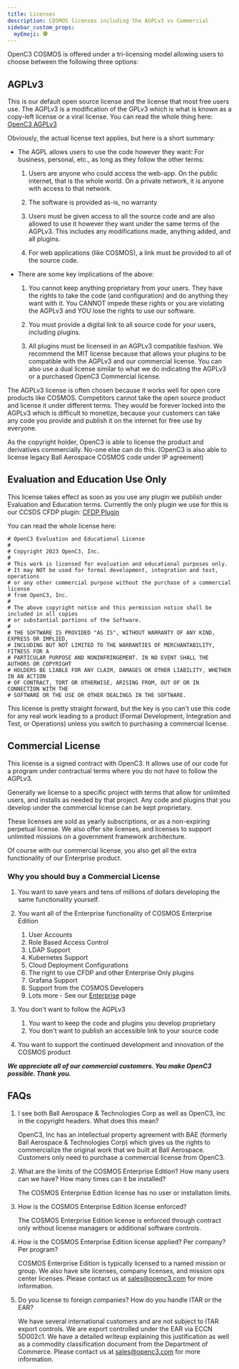 ```yaml
---
title: Licenses
description: COSMOS licenses including the AGPLv3 vs Commercial
sidebar_custom_props:
  myEmoji: 🕵️
---
```


OpenC3 COSMOS is offered under a tri-licensing model allowing users to choose between the following three options:

## AGPLv3

This is our default open source license and the license that most free users use. The AGPLv3 is a modification of the GPLv3 which is what is known as a copy-left license or a viral license. You can read the whole thing here: [OpenC3 AGPLv3](https://github.com/OpenC3/cosmos/blob/main/LICENSE.txt)

Obviously, the actual license text applies, but here is a short summary:

- The AGPL allows users to use the code however they want: For business, personal, etc., as long as they follow the other terms:

  1. Users are anyone who could access the web-app. On the public internet, that is the whole world. On a private network, it is anyone with access to that network.

  2. The software is provided as-is, no warranty

  3. Users must be given access to all the source code and are also allowed to use it however they want under the same terms of the AGPLv3. This includes any modifications made, anything added, and all plugins.

  4. For web applications (like COSMOS), a link must be provided to all of the source code.

- There are some key implications of the above:

  1. You cannot keep anything proprietary from your users. They have the rights to take the code (and configuration) and do anything they want with it. You CANNOT impede these rights or you are violating the AGPLv3 and YOU lose the rights to use our software.

  2. You must provide a digital link to all source code for your users, including plugins.

  3. All plugins must be licensed in an AGPLv3 compatible fashion. We recommend the MIT license because that allows your plugins to be compatible with the AGPLv3 and our commercial license. You can also use a dual license similar to what we do indicating the AGPLv3 or a purchased OpenC3 Commercial license.

The AGPLv3 license is often chosen because it works well for open core products like COSMOS. Competitors cannot take the open source product and license it under different terms. They would be forever locked into the AGPLv3 which is difficult to monetize, because your customers can take any code you provide and publish it on the internet for free use by everyone.

As the copyright holder, OpenC3 is able to license the product and derivatives commercially. No-one else can do this. (OpenC3 is also able to license legacy Ball Aerospace COSMOS code under IP agreement)

## Evaluation and Education Use Only

This license takes effect as soon as you use any plugin we publish under Evaluation and Education terms. Currently the only plugin we use for this is our CCSDS CFDP plugin: [CFDP Plugin](https://github.com/OpenC3/openc3-cosmos-cfdp)

You can read the whole license here:

```
# OpenC3 Evaluation and Educational License
#
# Copyright 2023 OpenC3, Inc.
#
# This work is licensed for evaluation and educational purposes only.
# It may NOT be used for formal development, integration and test, operations
# or any other commercial purpose without the purchase of a commercial license
# from OpenC3, Inc.
#
# The above copyright notice and this permission notice shall be included in all copies
# or substantial portions of the Software.
#
# THE SOFTWARE IS PROVIDED "AS IS", WITHOUT WARRANTY OF ANY KIND, EXPRESS OR IMPLIED,
# INCLUDING BUT NOT LIMITED TO THE WARRANTIES OF MERCHANTABILITY, FITNESS FOR A
# PARTICULAR PURPOSE AND NONINFRINGEMENT. IN NO EVENT SHALL THE AUTHORS OR COPYRIGHT
# HOLDERS BE LIABLE FOR ANY CLAIM, DAMAGES OR OTHER LIABILITY, WHETHER IN AN ACTION
# OF CONTRACT, TORT OR OTHERWISE, ARISING FROM, OUT OF OR IN CONNECTION WITH THE
# SOFTWARE OR THE USE OR OTHER DEALINGS IN THE SOFTWARE.
```

This license is pretty straight forward, but the key is you can't use this code for any real work leading to a product (Formal Development, Integration and Test, or Operations) unless you switch to purchasing a commercial license.

## Commercial License

This license is a signed contract with OpenC3. It allows use of our code for a program under contractual terms where you do not have to follow the AGPLv3.

Generally we license to a specific project with terms that allow for unlimited users, and installs as needed by that project. Any code and plugins that you develop under the commercial license can be kept proprietary.

These licenses are sold as yearly subscriptions, or as a non-expiring perpetual license. We also offer site licenses, and licenses to support unlimited missions on a government framework architecture.

Of course with our commercial license, you also get all the extra functionality of our Enterprise product.

### Why you should buy a Commercial License

1. You want to save years and tens of millions of dollars developing the same functionality yourself.

2. You want all of the Enterprise functionality of COSMOS Enterprise Edition

   1. User Accounts
   2. Role Based Access Control
   3. LDAP Support
   4. Kubernetes Support
   5. Cloud Deployment Configurations
   6. The right to use CFDP and other Enterprise Only plugins
   7. Grafana Support
   8. Support from the COSMOS Developers
   9. Lots more - See our [Enterprise](https://openc3.com/enterprise) page

3. You don't want to follow the AGPLv3

   1. You want to keep the code and plugins you develop proprietary
   2. You don't want to publish an accessible link to your source code

4. You want to support the continued development and innovation of the COSMOS product

**_We appreciate all of our commercial customers. You make OpenC3 possible. Thank you._**

## FAQs

1. I see both Ball Aerospace & Technologies Corp as well as OpenC3, Inc in the copyright headers. What does this mean?

   OpenC3, Inc has an intellectual property agreement with BAE (formerly Ball Aerospace & Technologies Corp) which gives us the rights to commercialize the original work that we built at Ball Aerospace. Customers only need to purchase a commercial license from OpenC3.

1. What are the limits of the COSMOS Enterprise Edition? How many users can we have? How many times can it be installed?

   The COSMOS Enterprise Edition license has no user or installation limits.

1. How is the COSMOS Enterprise Edition license enforced?

   The COSMOS Enterprise Edition license is enforced through contract only without license managers or additional software controls.

1. How is the COSMOS Enterprise Edition license applied? Per company? Per program?

   COSMOS Enterprise Edition is typically licensed to a named mission or group. We also have site licenses, company licenses, and mission ops center licenses. Please contact us at sales@openc3.com for more information.

1. Do you license to foreign companies? How do you handle ITAR or the EAR?

   We have several international customers and are not subject to ITAR export controls. We are export controlled under the EAR via ECCN 5D002c1. We have a detailed writeup explaining this justification as well as a commodity classification document from the Department of Commerce. Please contact us at sales@openc3.com for more information.
